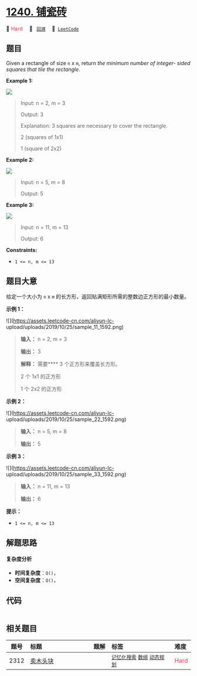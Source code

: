 # [1240. 铺瓷砖](https://leetcode.com/problems/tiling-a-rectangle-with-the-fewest-squares)

🔴 <font color=#ff334b>Hard</font>&emsp; 🔖&ensp; [`回溯`](/outline/tag/backtracking.md)&emsp; 🔗&ensp;[`LeetCode`](https://leetcode.com/problems/tiling-a-rectangle-with-the-fewest-squares)

## 题目

Given a rectangle of size `n` x `m`, return _the minimum number of integer-
sided squares that tile the rectangle_.



**Example 1:**

![](https://assets.leetcode.com/uploads/2019/10/17/sample_11_1592.png)

> Input: n = 2, m = 3
> 
> Output: 3
> 
> Explanation: 3 squares are necessary to cover the rectangle.
> 
> 2 (squares of 1x1)
> 
> 1 (square of 2x2)

**Example 2:**

![](https://assets.leetcode.com/uploads/2019/10/17/sample_22_1592.png)

> Input: n = 5, m = 8
> 
> Output: 5

**Example 3:**

![](https://assets.leetcode.com/uploads/2019/10/17/sample_33_1592.png)

> Input: n = 11, m = 13
> 
> Output: 6

**Constraints:**

  * `1 <= n, m <= 13`


## 题目大意

给定一个大小为 `n` x `m` 的长方形，返回贴满矩形所需的整数边正方形的最小数量。



**示例 1：**

![](https://assets.leetcode-cn.com/aliyun-lc-
upload/uploads/2019/10/25/sample_11_1592.png)

> 
> 
> 
> 
> 
> **输入：** n = 2, m = 3
> 
> **输出：** 3
> 
> **解释：** 需要**** 3 个正方形来覆盖长方形。
> 
> > 
>  2 个 1x1 的正方形
> 
> > 
>  1 个 2x2 的正方形

**示例 2：**

![](https://assets.leetcode-cn.com/aliyun-lc-
upload/uploads/2019/10/25/sample_22_1592.png)

> 
> 
> 
> 
> 
> **输入：** n = 5, m = 8
> 
> **输出：** 5
> 
> 

**示例 3：**

![](https://assets.leetcode-cn.com/aliyun-lc-
upload/uploads/2019/10/25/sample_33_1592.png)

> 
> 
> 
> 
> 
> **输入：** n = 11, m = 13
> 
> **输出：** 6
> 
> 



**提示：**

  * `1 <= n, m <= 13`


## 解题思路

#### 复杂度分析

- **时间复杂度**：`O()`，
- **空间复杂度**：`O()`，

## 代码

```javascript

```

## 相关题目

<!-- prettier-ignore -->
| 题号 | 标题 | 题解 | 标签 | 难度 |
| :------: | :------ | :------: | :------ | :------ |
| 2312 | [卖木头块](https://leetcode.com/problems/selling-pieces-of-wood) |  |  [`记忆化搜索`](/outline/tag/memoization.md) [`数组`](/outline/tag/array.md) [`动态规划`](/outline/tag/dynamic-programming.md) | <font color=#ff334b>Hard</font> |

<style>
.blue {
    background-color: #096dd9;
    padding: 0.25rem 0.5rem;
    margin: 0;
    font-size: 0.85em;
    border-radius: 3px;
    color: white;
    font-weight: 500;
}
table th:first-of-type { width: 10%; }
table th:nth-of-type(2) { width: 35%; }
table th:nth-of-type(3) { width: 10%; }
table th:nth-of-type(4) { width: 35%; }
table th:nth-of-type(5) { width: 10%; }
</style>
